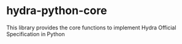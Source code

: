 # hydra-python-core
This library provides the core functions to implement Hydra Official Specification in Python
